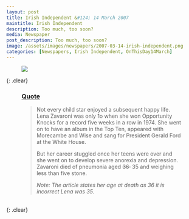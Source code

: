 ```yaml
---
layout: post
title: Irish Independent &#124; 14 March 2007
maintitle: Irish Independent
description: Too much, too soon?
media: Newspaper
post_description: Too much, too soon?
image: /assets/images/newspapers/2007-03-14-irish-independent.png
categories: [Newspapers, Irish Independent, OnThisDay14March]
---
```


<figure class="fig3">
<a href="{{ page.image }}"><img src="{{ page.image }}" class="full-width zoom-in"></a>
</figure>

{: .clear}

<figure class="fig3">
<h3 id="quote"><a href="#quote">Quote</a></h3>
<blockquote>
<p>Not every child star enjoyed a subsequent happy life. Lena Zavaroni was only 1o when she won Opportunity Knocks for a record five weeks in a row in 1974. She went on to have an album in the Top Ten, appeared with Morecambe and Wise and sang for President Gerald Ford at the White House.</p>
<p>But her career stuggled once her teens were over and she went on to develop severe anorexia and depression. Zavaroni died of pneumonia aged <s>36&nbsp;</s> 35 and weighing less than five stone.</p>
<cite>Note: The article states her age at death as 36 it is incorrect Lena was 35.</cite>
</blockquote>
</figure>

<br />{: .clear}

